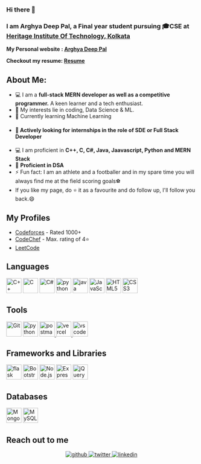 ### Hi there 👋
<h3>I am Arghya Deep Pal, a Final year student pursuing 🎓CSE at <a href="https://www.heritageit.edu/">Heritage Institute Of Technology, Kolkata</a></h3>

**My Personal website : <a href="https://arghya-deep-pal.vercel.app/">Arghya Deep Pal</a>**

**Checkout my resume: <a href="https://drive.google.com/file/d/1WxdDf9UvovIBqC-5nAKLX-kxJlSCyY2F/view">Resume</a>**

## About Me:

- 💻 I am a **full-stack MERN developer as well as a competitive programmer.** A keen learner and a tech enthusiast.
- 📝 My interests lie in coding, Data Science & ML.
- 🌱 Currently learning Machine Learning 
- <h4>🔭 Actively looking for internships in the role of SDE or Full Stack Developer</h4>
- 💻 I am proficient in **C++, C, C#, Java, Jaavascript, Python and MERN Stack**
- 📙 **Proficient in DSA**
- ⚡ Fun fact: I am an athlete and a footballer and in my spare time you will always find me at the field scoring goals⚽
- If you like my page, do ⭐ it as a favourite and do follow up, I'll follow you back.😄

## My Profiles
- [Codeforces](https://codeforces.com/profile/Arghya7) - Rated 1000+
- [CodeChef](https://www.codechef.com/users/arghya7) - Max. rating of 4⭐
- [LeetCode](https://leetcode.com/arghyadeep7/)

## Languages

  <a href="https://isocpp.org/" title="C++"><img src="https://github.com/get-icon/geticon/raw/master/icons/c-plusplus.svg" alt="C++" width="40px" height="40px"></a> 
 <a href="https://en.wikipedia.org/wiki/C_(programming_language)" title="C"><img src="https://github.com/get-icon/geticon/raw/master/icons/c.svg" alt="C" width="40px"  height="40px"></a>
 <a href="https://learn.microsoft.com/en-us/dotnet/csharp/tour-of-csharp/" title="C#"><img src="https://github.com/get-icon/geticon/raw/master/icons/c-sharp.svg" alt="C#" width="40px"  height="40px"></a>
 <a href="https://python.org/" title="python"><img src="https://github.com/get-icon/geticon/raw/master/icons/python.svg" alt="python" width="40px" height="40px"></a>
 <a href="https://www.java.com/en/" title="java"><img src="https://github.com/get-icon/geticon/raw/master/icons/java.svg" alt="java" width="40px" height="40px"></a>
 <a href="https://developer.mozilla.org/en-US/docs/Web/JavaScript" title="JavaScript"><img src="https://github.com/get-icon/geticon/raw/master/icons/javascript.svg"  alt="JavaScript" width="40px" height="40px"></a>
 <a href="https://www.w3.org/TR/html5/" title="HTML5"><img src="https://github.com/get-icon/geticon/raw/master/icons/html-5.svg" alt="HTML5" width="40px" height="40px"></a>
 <a href="https://www.w3.org/TR/CSS/" title="CSS3"><img src="https://github.com/get-icon/geticon/raw/master/icons/css-3.svg" alt="CSS3" width="40px" height="40px"></a>
 
 
 ## Tools
 
 <a href="https://git-scm.com/" title="Git"><img src="https://github.com/get-icon/geticon/raw/master/icons/git-icon.svg" alt="Git" width="40px" height="40px"></a>
<a href="https://heroku.org/" title="heroku"><img src="https://github.com/get-icon/geticon/raw/master/icons/heroku.svg" alt="python" width="40px" height="40px"></a>
<a href="https://postman.com" target="_blank"><img src="https://www.vectorlogo.zone/logos/getpostman/getpostman-icon.svg" alt="postman" width="40px" height="40px"> </a>
<a href="https://vercel.com"><img src="https://github.com/get-icon/geticon/blob/fc0f660daee147afb4a56c64e12bde6486b73e39/icons/vercel.svg" alt="vercel" width="40px" height="40px"> </a>
<a href="https://code.visualstudio.com/" target="_blank"> <img src="https://www.vectorlogo.zone/logos/visualstudio_code/visualstudio_code-icon.svg" alt="vscode" width="40px" height="40px"></a>

## Frameworks and Libraries

 <a href="react" title="react"><img src="https://cdn-icons-png.flaticon.com/512/1126/1126012.png" alt="flask" width="40px" height="40px"></a>
 <a href="https://getbootstrap.com/" title="Bootstrap"><img src="https://github.com/get-icon/geticon/raw/master/icons/bootstrap.svg" alt="Bootstrap" width="40px" height="40px"></a>
 <a href="https://nodejs.org/" title="Node.js"><img src="https://github.com/get-icon/geticon/raw/master/icons/nodejs-icon.svg" alt="Node.js" width="40px" height="40px"></a>
<a href="https://expressjs.com/" title="Express"><img src="https://github.com/get-icon/geticon/raw/master/icons/express.svg" alt="Express" width="40px" height="40px"></a>
 <a href="https://jquery.com/" title="jQuery"><img src="https://github.com/get-icon/geticon/raw/master/icons/jquery-icon.svg" alt="jQuery" width="40px" height="40px"></a>
 
## Databases
 
 <a href="https://www.mongodb.org/" title="MongoDB"><img src="https://github.com/get-icon/geticon/raw/master/icons/mongodb-icon.svg" alt="MongoDB" width="40px" height="40px"></a>
 <a href="https://dev.mysql.com/" title="MySQL"><img src="https://github.com/get-icon/geticon/raw/master/icons/mysql.svg" alt="MySQL" width="40px" height="40px"></a>

## Reach out to me

<p align="center">
<a href="https://github.com/Arghyadeep7">
<img src=https://img.shields.io/badge/github-%2324292e.svg?&style=for-the-badge&logo=github&logoColor=white alt=github style="margin-bottom: 5px;" />
</a>
<a href="https://twitter.com/Arghya_deep7">
<img src=https://img.shields.io/badge/twitter-%2300acee.svg?&style=for-the-badge&logo=twitter&logoColor=white alt=twitter style="margin-bottom: 5px;" />
</a>
<a href="https://www.linkedin.com/in/arghya-deep-pal7/">
<img src=https://img.shields.io/badge/linkedin-%231E77B5.svg?&style=for-the-badge&logo=linkedin&logoColor=white alt=linkedin style="margin-bottom: 5px;" />
</a>
</p> 

